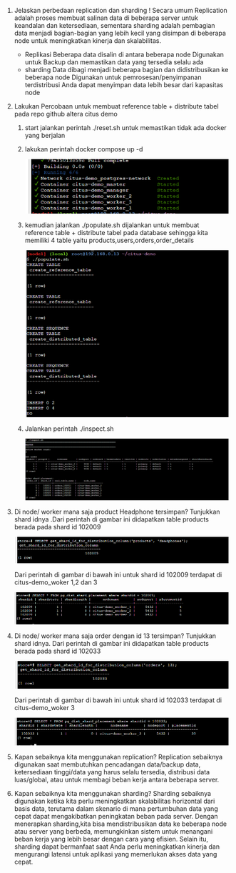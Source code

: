 1. Jelaskan perbedaan replication dan sharding !
    Secara umum Replication adalah proses membuat salinan data di beberapa server untuk keandalan dan ketersediaan,
    sementara sharding adalah pembagian data menjadi bagian-bagian yang lebih kecil yang disimpan di beberapa node untuk meningkatkan kinerja dan skalabilitas.
    - Replikasi
        Beberapa data disalin di antara beberapa node
        Digunakan untuk Backup dan memastikan data yang tersedia selalu ada
    - sharding
        Data dibagi menjadi beberapa bagian dan didistribusikan ke beberapa node
        Digunakan untuk pemrosesan/penyimpanan terdistribusi
        Anda dapat menyimpan data lebih besar dari kapasitas node

2. Lakukan Percobaan untuk membuat reference table + distribute tabel pada repo github altera citus demo
    1. start jalankan perintah ./reset.sh untuk memastikan tidak ada docker yang berjalan
    2. lakukan perintah docker compose up -d

        ![Alt text](image.png)

    3. kemudian jalankan ./populate.sh dijalankan untuk membuat reference table + distribute tabel pada database sehingga kita memiliki 4 table yaitu products,users,orders,order_details

        ![Alt text](image-1.png)

    4. Jalankan perintah ./inspect.sh

        ![Alt text](image-2.png)

3. Di node/ worker mana saja product Headphone tersimpan? Tunjukkan shard idnya .Dari perintah di gambar ini didapatkan table products berada pada shard id 102009

    ![Alt text](image-3.png)

    Dari perintah di gambar di bawah ini untuk shard id 102009 terdapat di citus-demo_woker 1,2 dan 3

    ![Alt text](image-5.png)
    
4. Di node/ worker mana saja order dengan id 13 tersimpan? Tunjukkan shard idnya. Dari perintah di gambar ini didapatkan table products berada pada shard id 102033

    ![Alt text](image-6.png)

    Dari perintah di gambar di bawah ini untuk shard id 102033 terdapat di citus-demo_woker 3
    
    ![Alt text](image-7.png)

5. Kapan sebaiknya kita menggunakan replication?
    Replication sebaiknya digunakan saat membutuhkan pencadangan data/backup data, ketersediaan tinggi/data yang harus selalu tersedia, distribusi data luas/global, atau untuk membagi beban kerja antara beberapa server.

6. Kapan sebaiknya kita menggunakan sharding?
    Sharding sebaiknya digunakan ketika kita perlu meningkatkan skalabilitas horizontal dari basis data, terutama dalam skenario di mana pertumbuhan data yang cepat dapat mengakibatkan peningkatan beban pada server. Dengan menerapkan sharding,kita bisa mendistribusikan data ke beberapa node atau server yang berbeda, memungkinkan sistem untuk menangani beban kerja yang lebih besar dengan cara yang efisien. Selain itu, sharding dapat bermanfaat saat Anda perlu meningkatkan kinerja dan mengurangi latensi untuk aplikasi yang memerlukan akses data yang cepat.